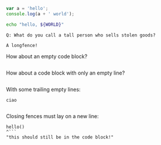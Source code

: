 ``` js
var a = 'hello';
console.log(a + ' world');
```

~~~bash
echo "hello, ${WORLD}"
~~~

```````longfence
Q: What do you call a tall person who sells stolen goods?
```````

~~~~~~~~~~  ManyTildes
A longfence!
~~~~~~~~~~

How about an empty code block?

```js
```

How about a code block with only an empty line?

```js

```

With some trailing empty lines:

```
ciao


```

Closing fences must lay on a new line:

```
hello()
^```
"this should still be in the code block!"
```
